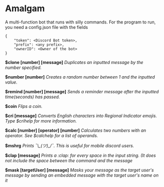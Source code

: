 # Amalgam

A multi-function bot that runs with silly commands.
For the program to run, you need a config.json file with the fields 

~~~~
{
    "token": <Discord Bot token>,
    "prefix": <any prefix>,
    "ownerID": <Owner of the bot>
}
~~~~

**$clone [number] [message]**
*Duplicates an inputted message by the number specified.*

**$number [number]**
*Creates a random number between 1 and the inputted value.*

**$remind [number] [message]**
*Sends a reminder message after the inputted time(seconds) has passed.*

**$coin**
*Flips a coin.*

**$cri [message]**
*Converts English characters into Regional Indicator emojis. Type $crihelp for more information.*

**$calc [number] [operator] [number]**
*Calculates two numbers with an operator. See $calchelp for a list of operands.*

**$mshrg**
*Prints ¯\\\_(ツ)_/¯. This is useful for mobile discord users.*

**$clap [message]**
*Prints a \:clap: for every space in the input string. (It does not include the space between the command and the message*

**$mask [targetUser] [message]**
*Masks your message as the target user's message by sending an embedded message with the target user's name on it*